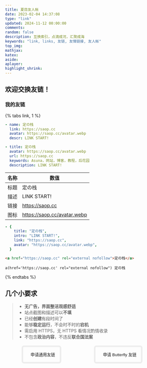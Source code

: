 ```yaml
---
title: 夏目友人帐
date: 2023-02-04 14:37:08
type: "link"
updated: 2024-11-12 00:00:00
comments:
random: false
description: 互换索引，点滴成河，汇聚成海
keywords: "link, links, 友链, 友情链接, 友人帐"
top_img:
mathjax:
katex:
aside:
aplayer:
highlight_shrink:
---
```


## 欢迎交换友链！

### 我的友链

{% tabs link, 1 %}

<!-- tab 🙋Butterfly -->

```yaml
- name: 定の栈
  link: https://saop.cc
  avatar: https://saop.cc/avatar.webp
  descr: LINK START!
```

<!-- endtab -->

<!-- tab ☀️Volantis -->

```yaml
- title: 定の栈
  avatar: https://saop.cc/avatar.webp
  url: https://saop.cc
  keywords: Asuna，网站，博客，教程，后花园
  description: LINK START!
```

<!-- endtab -->

<!-- tab 🌴General -->

| **名称** | **数值**                    |
| -------- | --------------------------- |
| 标题     | 定の栈                      |
| 描述     | LINK START!                 |
| 链接     | https://saop.cc             |
| 图标     | https://saop.cc/avatar.webp |

<!-- endtab -->

<!-- tab Fuild -->

```yaml
- {
    title: "定の栈",
    intro: "LINK START!",
    link: "https://saop.cc",
    avatar: "https://saop.cc/avatar.webp",
  }
```

<!-- endtab -->

<!-- tab HTML -->

```html
<a href="https://saop.cc" rel="external nofollow">定の栈</a>
```

<!-- endtab -->

<!-- tab jade -->

```jade
a(href='https://saop.cc' rel="external nofollow") 定の栈
```

<!-- endtab -->

{% endtabs %}

## 几个小要求

> - **无广告，界面整洁观感舒适**
> - 站点截图和描述可以**不填**
> - 已经**创建**有段时间了
> - 能够**稳定运行**，不会时不时的**宕机**
> - 需启用 HTTPS，无 HTTPS 看情况酌情收录
> - 不包含**政治内容**，不违反**联合国法案**

<div class="addBtn"><button onclick="leonus.linkCom()"><i class="fas fa-circle-plus"></i>申请通用友链</button> <button onclick="leonus.linkCom(&quot;bf&quot;)"><i class="fas fa-circle-plus"></i>申请 Butterfly 友链</button></div>

<div id="friend-circle-lite-root"></div>

<style>
/* 添加友链按钮 */
/* 快速填写格式 */
.addBtn {
  display: flex;
  justify-content: center;
  flex-wrap: wrap;
}

.addBtn button {
  transition: .2s;
  display: flex;
  margin: 5px auto;
  color: var(--font-color);
  padding: 15px;
  border-radius: 8px;
  background: var(--theme-color);
  align-items: center;
  border: solid 5px rgba(200, 200, 200, .3);
}

button {
  padding: 0;
  outline: 0;
  border: none;
  background: 0 0;
  cursor: pointer;
  touch-action: manipulation;
}

.addBtn i {
  font-size: 1.3rem;
  margin-right: 10px;
}

.addBtn button:hover {
  background: var(--hover-color);
  color: #000;
  box-shadow: var(--hover-color) 0 0 2px 3px;
  border: solid 5px rgba(200, 200, 200, .5);
}
</style>

<link rel="stylesheet" href="https://fastly.jsdelivr.net/gh/willow-god/Friend-Circle-Lite/main/fclite.min.css">

<script>
var leonus = {
  linkCom: (e) => {
    var t = document.querySelector(".el-textarea__inner");
    "bf" == e
      ? ((t.value = "```yaml\n"),
        (t.value += "- name: \n  link: \n  avatar: \n  descr: "),
        (t.value += "\n```"),
        t.setSelectionRange(16, 16))
      : ((t.value = "标题：\n描述：\n链接：\n图标："),
        t.setSelectionRange(3, 3)),
      t.focus();
  },
  owoBig: () => {
    if (
      !document.getElementById("post-comment") ||
      document.body.clientWidth < 768
    )
      return;
    let e = 1,
      t = "",
      o = document.createElement("div"),
      n = document.querySelector("body");
    (o.id = "owo-big"),
      n.appendChild(o),
      new MutationObserver((l) => {
        for (let a = 0; a < l.length; a++) {
          let i = l[a].addedNodes,
            s = "";
          if (2 == i.length && "OwO-body" == i[1].className) s = i[1];
          else {
            if (1 != i.length || "tk-comment" != i[0].className) continue;
            s = i[0];
          }
          (s.onmouseover = (l) => {
            e &&
              (("OwO-body" == s.className && "IMG" == l.target.tagName) ||
                "tk-owo-emotion" == l.target.className) &&
              ((e = 0),
              (t = setTimeout(() => {
                let e = 3 * l.path[0].clientHeight,
                  t = 3 * l.path[0].clientWidth,
                  a = l.x - l.offsetX - (t - l.path[0].clientWidth) / 2,
                  i = l.y - l.offsetY;
                a + t > n.clientWidth && (a -= a + t - n.clientWidth + 10),
                  a < 0 && (a = 10),
                  (o.style.cssText = `display:flex; height:${e}px; width:${t}px; left:${a}px; top:${i}px;`),
                  (o.innerHTML = `<img src="${l.target.src}">`);
              }, 300)));
          }),
            (s.onmouseout = () => {
              (o.style.display = "none"), (e = 1), clearTimeout(t);
            });
        }
      }).observe(document.getElementById("post-comment"), {
        subtree: !0,
        childList: !0,
      });
  },
};

if (typeof UserConfig === 'undefined') {
  var UserConfig = {
    // 填写你的fc Lite地址
    private_api_url: 'https://fc.saop.cc/',
    // 点击加载更多时，一次最多加载几篇文章，默认20
    page_turning_number: 30,
    // 头像加载失败时，默认头像地址
    error_img: 'https://dn-qiniu-avatar.qbox.me/avatar/',
  }
}
</script>

<script src="https://fastly.jsdelivr.net/gh/willow-god/Friend-Circle-Lite/main/fclite.min.js"></script>
